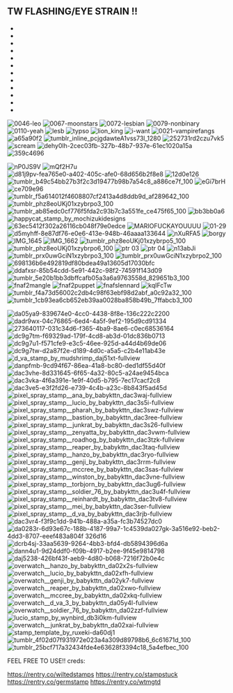 TW FLASHING/EYE STRAIN !!
-
-
-
-
-
-
-
-
-
-
-
-
-


![0046-leo](https://github.com/kahlopatramybeloved/kahlopatramybeloved/assets/139278654/8bbb9c58-2517-4686-8c53-82e5aad57f92)
![0067-moonstars](https://github.com/kahlopatramybeloved/kahlopatramybeloved/assets/139278654/f205ae6c-dd3b-45c8-a1dd-4ad2479916d1)
![0072-lesbian](https://github.com/kahlopatramybeloved/kahlopatramybeloved/assets/139278654/b182da27-7a09-4aa9-a582-8253c51d5a35)
![0079-nonbinary](https://github.com/kahlopatramybeloved/kahlopatramybeloved/assets/139278654/52571a54-7509-4839-8892-498add09a392)
![0110-yeah](https://github.com/kahlopatramybeloved/kahlopatramybeloved/assets/139278654/3519e1ac-e06b-4d12-a0c7-da67437e2686)
![lesb](https://github.com/kahlopatramybeloved/kahlopatramybeloved/assets/139278654/6e5932ab-a8fa-48fa-9100-04735025eb4e)
![typso](https://github.com/kahlopatramybeloved/kahlopatramybeloved/assets/139278654/906c66f3-363f-4011-9b9b-078ebe89d70a)
![lion_king](https://github.com/kahlopatramybeloved/kahlopatramybeloved/assets/139278654/d90b369b-1b52-4169-84a8-ac7221626734)
![i-want](https://github.com/kahlopatramybeloved/kahlopatramybeloved/assets/139278654/a5fa56b6-d874-452b-bcad-dd6ff99cef38)
![0021-vampirefangs](https://github.com/kahlopatramybeloved/kahlopatramybeloved/assets/139278654/bd52dede-ea07-404d-b55a-639834f5bef1)
![a65a90f2](https://github.com/kahlopatramybeloved/kahlopatramybeloved/assets/139278654/0bfb53e5-f22c-4a67-bbec-f9314c452a33)
![tumblr_inline_pcjgdawteA1vss73l_1280](https://github.com/kahlopatramybeloved/kahlopatramybeloved/assets/139278654/00e73096-624f-48b8-950d-7e6309b458f7)
![252731rd2czu7vk5](https://github.com/kahlopatramybeloved/kahlopatramybeloved/assets/139278654/be3a9010-772d-48f6-923a-a7f11bcdb2f3)
![scream](https://github.com/kahlopatramybeloved/kahlopatramybeloved/assets/139278654/4a8b51a1-7210-41c2-99df-678f2b774cb6)
![dehy0lh-2cec03fb-327b-48b7-937e-61ec1020a15a](https://github.com/kahlopatramybeloved/kahlopatramybeloved/assets/139278654/9611029d-0ade-4120-8177-5b945437e212)
![359c4696](https://github.com/kahlopatramybeloved/kahlopatramybeloved/assets/139278654/78e4e7cd-0a27-47e0-9cee-d0bac021d98f)

![nP0JS9V](https://github.com/splatwenthespider/splatwenthespider/assets/139278654/68156be8-ec14-40be-9388-861f039730e7)
![mQf2H7u](https://github.com/splatwenthespider/splatwenthespider/assets/139278654/95c86c1d-158c-4d1c-a3a6-6e819d576ae3)
![d81j9pv-fea765e0-a402-405c-afe0-68d656b2f8e8](https://github.com/splatwenthespider/splatwenthespider/assets/139278654/f3ed7582-bf8b-42de-9d39-8a52f3eaf0db)
![12d0e126](https://github.com/splatwenthespider/splatwenthespider/assets/139278654/c6bfe05b-5e3a-4702-b76f-b1cfe5883757)
![tumblr_b49c54bb27b3f2c3d19477b98b7a54c8_a886ce7f_100](https://github.com/splatwenthespider/splatwenthespider/assets/139278654/8d08b3e9-f29c-40a0-8df7-d7f394665e23)
![eGi7brH](https://github.com/splatwenthespider/splatwenthespider/assets/139278654/8f57cf4c-5099-43f1-b29c-7767a79ac325)
![ce709e96](https://github.com/splatwenthespider/splatwenthespider/assets/139278654/31bb0a6e-8303-441e-b268-ef5063539c6f)
![tumblr_f5a614012f4608807cf2413a4d8ddb9d_af289642_100](https://github.com/splatwenthespider/splatwenthespider/assets/139278654/22c0e579-da10-46be-b6b1-e95cf5061ff5)
![tumblr_phz8eoUKj01xzybrpo3_100](https://github.com/splatwenthespider/splatwenthespider/assets/139278654/f7c5a016-f0b6-443b-800a-37be92d60026)
![tumblr_ab85edc0cf776f5fda2c93b7c3a551fe_ce475f65_100](https://github.com/splatwenthespider/splatwenthespider/assets/139278654/15b6473c-c9ce-4f6c-b957-a9a58a9164d9)
![bb3bb0a6](https://github.com/splatwenthespider/splatwenthespider/assets/139278654/3435b300-6d8c-4199-9f97-cab8b6f0124c)
![happycat_stamp_by_mochizukidesigns](https://github.com/splatwenthespider/splatwenthespider/assets/139278654/aeb28472-719b-4ae5-ac21-721bc37225b8)
![63ec5412f302a26116cb048f79e0edce](https://github.com/splatwenthespider/splatwenthespider/assets/139278654/fbbb5a6f-b190-4618-af08-075a1105641b)
![MARIOFUCKAYOUUUU](https://github.com/splatwenthespider/splatwenthespider/assets/139278654/5c778a38-71c8-437f-8937-0cf7c882656b)
![01-29](https://github.com/splatwenthespider/splatwenthespider/assets/139278654/ce691eb1-63ad-472f-b1a9-fc6cc58d6efd)
![d5myhff-8e87df76-e0e6-413e-948b-46aaaa133644](https://github.com/splatwenthespider/splatwenthespider/assets/139278654/0f0c97e0-fbfb-46f7-9959-04ba3995c01e)
![nXuRFA5](https://github.com/splatwenthespider/splatwenthespider/assets/139278654/eea7be49-5963-4b17-befa-4783868c8e9e)
![borgy](https://github.com/splatwenthespider/splatwenthespider/assets/139278654/3981f864-a08e-422e-b33c-7870c2083a57)
![IMG_1645](https://github.com/splatwenthespider/splatwenthespider/assets/139278654/18996a2f-8458-4e73-8987-a0db7a515eef)
![IMG_1662](https://github.com/splatwenthespider/splatwenthespider/assets/139278654/c0222592-af33-4d91-bec5-48c67a8f40a4)
![tumblr_phz8eoUKj01xzybrpo5_100](https://github.com/splatwenthespider/splatwenthespider/assets/139278654/25a79c18-3e38-4cda-ad5c-40d4ff6f5d3e)
![tumblr_phz8eoUKj01xzybrpo6_100](https://github.com/splatwenthespider/splatwenthespider/assets/139278654/a950d2ad-6381-4321-bfe0-20bbc88b471c)
![ptr 03](https://github.com/splatwenthespider/splatwenthespider/assets/139278654/a2f6f101-3239-4b71-84f5-426da9d1961f)
![ptr 04](https://github.com/splatwenthespider/splatwenthespider/assets/139278654/f58742b2-5e38-4981-a033-636280ab93e7)
![n13abJi](https://github.com/splatwenthespider/splatwenthespider/assets/139278654/fd3e3d6c-f7fd-4fb9-8a0e-120e78761300)
![tumblr_prx0uwGciN1xzybrpo3_100](https://github.com/splatwenthespider/splatwenthespider/assets/139278654/42886123-abb3-4913-a15e-40ae69a60dd7)
![tumblr_prx0uwGciN1xzybrpo2_100](https://github.com/splatwenthespider/splatwenthespider/assets/139278654/4bbe31b5-0693-4f53-afaf-34d287c039b1)
![698136b6e492819df80bdea49a13605d17030bfc](https://github.com/splatwenthespider/splatwenthespider/assets/139278654/6c379254-25b7-4308-bd21-35c4b07a4a01)
![ddafxsr-85b54cdd-5e91-442c-98f2-74591f143d09](https://github.com/splatwenthespider/splatwenthespider/assets/139278654/97941abe-d8a1-4849-8b24-01b06b6c8887)
![tumblr_5e20b1bb3dbffcafb05a3a6a9763558d_829651b3_100](https://github.com/splatwenthespider/splatwenthespider/assets/139278654/53903a98-9263-41f2-b919-52f294dd3b1c)
![fnaf2mangle](https://github.com/splatwenthespider/splatwenthespider/assets/139278654/f9ae08dc-0220-48a4-889d-19a55f11d845)
![fnaf2puppet](https://github.com/splatwenthespider/splatwenthespider/assets/139278654/a8e321b8-ba06-4670-bf64-ae2184666609)
![fnafslennard](https://github.com/splatwenthespider/splatwenthespider/assets/139278654/e279d371-1611-4a8d-b5c9-dbdb123dd266)
![kqIFcTw](https://github.com/splatwenthespider/splatwenthespider/assets/139278654/e0fa26cc-31f1-41c9-b09a-c726799f08da)
![tumblr_f4a73d56002c2db4c98f63ebf98d2abf_a0c92a32_100](https://github.com/splatwenthespider/splatwenthespider/assets/139278654/e59e55cb-29b9-48b5-88f6-7f8526dd3a84)
![tumblr_1cb93ea6cb652eb39aa0028ba858b49b_7ffabcb3_100](https://github.com/splatwenthespider/splatwenthespider/assets/139278654/f230e7e7-33d7-4015-9be6-b7564f3839c1)

![da05ya9-839674e0-4cc0-4438-8f8e-136c222c2200](https://github.com/splatwenthespider/splatwenthespider/assets/139278654/25e47764-f6a1-4e4d-99eb-9d28cf662ce1)
![dadr9wx-04c76865-6ed4-4a5f-9ef2-195d9cd91334](https://github.com/splatwenthespider/splatwenthespider/assets/139278654/db79b0bf-292c-4ba5-8a58-5074f0e3f68b)
![273640117-031c34d6-f365-4ba9-8ae6-c0ec68536164](https://github.com/splatwenthespider/splatwenthespider/assets/139278654/2347d98c-cea8-47c0-8c8b-743a517a6dd5)
![dc9g7tm-f69329ad-179f-4cd8-ab3d-01dc836b0713](https://github.com/splatwenthespider/splatwenthespider/assets/139278654/0c6c65ec-02d3-42d9-becc-282f5d4c87dc)
![dc9g7u1-f571cfe9-e3c5-46ee-925d-a44d4b69de06](https://github.com/splatwenthespider/splatwenthespider/assets/139278654/3712e309-076d-4aa1-91ff-64abf5e5813e)
![dc9g7tw-d2a87f2e-d189-4d0c-a5a5-c2b4e11ab43e](https://github.com/splatwenthespider/splatwenthespider/assets/139278654/51cb6387-3c9a-46e3-b728-6f75b232de21)
![d_va_stamp_by_mudshrimp_daj51xt-fullview](https://github.com/splatwenthespider/splatwenthespider/assets/139278654/8d7d2358-3a4e-4b35-aeda-9f5540e4e14d)
![danpfmb-9cd94f67-86ea-41a8-bc80-ded1df55d40f](https://github.com/splatwenthespider/splatwenthespider/assets/139278654/2c1f0fce-1f0e-4b53-ad8c-79f2eaf05023)
![dac3vhe-8d331645-6f65-4a32-80c5-a24ae9454bca](https://github.com/splatwenthespider/splatwenthespider/assets/139278654/5b83cf39-fd93-4ccb-bc74-0fcaf00c629c)
![dac3vka-4f6a391e-1e9f-40d5-b795-7ec17cacf2c8](https://github.com/splatwenthespider/splatwenthespider/assets/139278654/5a4bc4b0-6c41-4779-942b-06373abdc4bd)
![dac3ve5-e3f2fd26-e739-4c4b-a23c-8b843f5ad45d](https://github.com/splatwenthespider/splatwenthespider/assets/139278654/76cde7e2-cb2d-4157-bc87-2e4a584d2315)
![pixel_spray_stamp__ana_by_babykttn_dac3waj-fullview](https://github.com/splatwenthespider/splatwenthespider/assets/139278654/e278bfdc-385a-4ae3-864c-e7e1bffa5139)
![pixel_spray_stamp__lucio_by_babykttn_dac3s5i-fullview](https://github.com/splatwenthespider/splatwenthespider/assets/139278654/0f86d667-428f-4afa-99cc-0b307f34b284)
![pixel_spray_stamp__pharah_by_babykttn_dac3swz-fullview](https://github.com/splatwenthespider/splatwenthespider/assets/139278654/c4e71a50-c12d-46b1-95a6-79dc50aa679b)
![pixel_spray_stamp__bastion_by_babykttn_dac3ree-fullview](https://github.com/splatwenthespider/splatwenthespider/assets/139278654/e5880406-669b-4cfe-9d0e-7710c884e513)
![pixel_spray_stamp__junkrat_by_babykttn_dac3s26-fullview](https://github.com/splatwenthespider/splatwenthespider/assets/139278654/663651cc-451d-4409-8c63-c8883592bde8)
![pixel_spray_stamp__zenyatta_by_babykttn_dac3vwm-fullview](https://github.com/splatwenthespider/splatwenthespider/assets/139278654/cd0d6c93-c089-46e3-a792-a2d312c353ee)
![pixel_spray_stamp__roadhog_by_babykttn_dac3tzk-fullview](https://github.com/splatwenthespider/splatwenthespider/assets/139278654/a446482a-9579-43c6-9c81-cefb918db78c)
![pixel_spray_stamp__reaper_by_babykttn_dac3taq-fullview](https://github.com/splatwenthespider/splatwenthespider/assets/139278654/0a0e46c8-97bc-40f0-a2de-aa4f48b7585e)
![pixel_spray_stamp__hanzo_by_babykttn_dac3ryo-fullview](https://github.com/splatwenthespider/splatwenthespider/assets/139278654/4f20ca7c-1c98-45ac-8c80-22f9c7bb784b)
![pixel_spray_stamp__genji_by_babykttn_dac3rrm-fullview](https://github.com/splatwenthespider/splatwenthespider/assets/139278654/93960817-4fac-4874-8fa1-71dbf8488158)
![pixel_spray_stamp__mccree_by_babykttn_dac3sas-fullview](https://github.com/splatwenthespider/splatwenthespider/assets/139278654/2f8f23f4-7549-4382-80f5-0360ee9d8da8)
![pixel_spray_stamp__winston_by_babykttn_dac3vne-fullview](https://github.com/splatwenthespider/splatwenthespider/assets/139278654/97dd5d88-c9a8-403c-b626-b270836611f7)
![pixel_spray_stamp__torbjorn_by_babykttn_dac3ug6-fullview](https://github.com/splatwenthespider/splatwenthespider/assets/139278654/c0c7aa96-7210-4e07-a3fd-b366370aeb55)
![pixel_spray_stamp__soldier_76_by_babykttn_dac3u4f-fullview](https://github.com/splatwenthespider/splatwenthespider/assets/139278654/da1a96e3-12e3-4cbc-be9c-fcc4024db6c3)
![pixel_spray_stamp__reinhardt_by_babykttn_dac3tv8-fullview](https://github.com/splatwenthespider/splatwenthespider/assets/139278654/75da1916-dbdd-4d27-b8d8-b4d6058be926)
![pixel_spray_stamp__mei_by_babykttn_dac3ser-fullview](https://github.com/splatwenthespider/splatwenthespider/assets/139278654/b36a3265-8dbc-4c56-acb9-cbfe2035d7ae)
![pixel_spray_stamp__d_va_by_babykttn_dac3rjb-fullview](https://github.com/splatwenthespider/splatwenthespider/assets/139278654/3a1cfc29-816e-482e-9ae7-60e9090c1a4e)
![dac3vr4-f3f9c1dd-941b-488a-a35a-fc3b74527dc0](https://github.com/splatwenthespider/splatwenthespider/assets/139278654/99e00e57-ff2e-4cae-9703-3c8ba6a45823)
![da0283r-6d93e67c-188b-4187-99a7-1c4539![da027gk-3a516e92-beb2-4dd3-8707-eeef483a804f](https://github.com/splatwenthespider/splatwenthespider/assets/139278654/61f59aee-d3d3-401c-9206-e56e0b760677)
326d16](https://github.com/splatwenthespider/splatwenthespider/assets/139278654/2065cd53-fe2c-42fb-9f8b-85df568348e0)
![dcrb4sj-33aa5639-9264-4bb3-bfd4-db5894396d6a](https://github.com/splatwenthespider/splatwenthespider/assets/139278654/8d08d6d2-60b9-4470-ad89-0d9c03c126d6)
![dann4u1-9d24ddf0-f09b-4917-b2ee-9f45e9814798](https://github.com/splatwenthespider/splatwenthespider/assets/139278654/52e51bc3-0672-41ee-804a-8e84e1f29824)
![daj5238-426bf43f-aeb9-4d80-b068-7216f72b0e4c](https://github.com/splatwenthespider/splatwenthespider/assets/139278654/51a74a5c-4c37-4ff4-8ec5-796384dcaf02)
![overwatch__hanzo_by_babykttn_da02x2s-fullview](https://github.com/splatwenthespider/splatwenthespider/assets/139278654/6ac1099e-be02-4f60-949d-2e45df7cb7f8)
![overwatch__lucio_by_babykttn_da02xfh-fullview](https://github.com/splatwenthespider/splatwenthespider/assets/139278654/30eaa012-64a6-4c22-b2bb-05349f25bd42)
![overwatch__genji_by_babykttn_da02yk7-fullview](https://github.com/splatwenthespider/splatwenthespider/assets/139278654/95337518-4170-40bd-879b-35a367f06c1d)
![overwatch__reaper_by_babykttn_da02xwo-fullview](https://github.com/splatwenthespider/splatwenthespider/assets/139278654/a615d707-8f0f-44be-834e-3c3a129e42c8)
![overwatch__mccree_by_babykttn_da02xkq-fullview](https://github.com/splatwenthespider/splatwenthespider/assets/139278654/8a3052f7-fa39-4d4b-ad0a-e8c93b267afb)
![overwatch__d_va_3_by_babykttn_da05y4l-fullview](https://github.com/splatwenthespider/splatwenthespider/assets/139278654/14703f60-57e0-4e64-94ca-98e15d2775c2)
![overwatch__soldier_76_by_babykttn_da02zzf-fullview](https://github.com/splatwenthespider/splatwenthespider/assets/139278654/a9164bbc-8e2a-4f3e-949a-30fe82c5b2b4)
![lucio_stamp_by_wynbird_db3i0km-fullview](https://github.com/splatwenthespider/splatwenthespider/assets/139278654/b689df26-8c1d-488f-8509-ad9e9a5959f1)
![overwatch__junkrat_by_babykttn_da02xai-fullview](https://github.com/splatwenthespider/splatwenthespider/assets/139278654/78f714f6-a7d1-4971-9f13-3f4aa3df09d6)
![stamp_template_by_ruxeki-da60dj1](https://github.com/splatwenthespider/splatwenthespider/assets/139278654/b9a1bc7e-b8a8-4b20-bbe7-a3cdf3d2640f)
![tumblr_4f02d07f931972e023a4a309d89798b6_6c61671d_100](https://github.com/splatwenthespider/splatwenthespider/assets/139278654/13e2e641-e79d-4a78-953d-7471e5d99247)
![tumblr_25bcf717a32434fde4e63628f3394c18_5a4efbec_100](https://github.com/splatwenthespider/splatwenthespider/assets/139278654/c0716dee-2d28-4d31-bd65-f25138c1aa3e)





FEEL FREE TO USE!!
creds:

https://rentry.co/wiltedstamps
https://rentry.co/stampstuck
https://rentry.co/germstamp
https://rentry.co/wtmgtd


